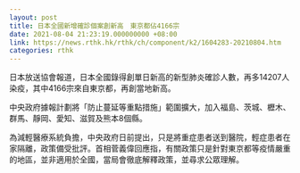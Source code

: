 ```yaml
---
layout: post
title: 日本全國新增確診個案創新高　東京都佔4166宗　
date: 2021-08-04 21:23:19.000000000 +08:00
link: https://news.rthk.hk/rthk/ch/component/k2/1604283-20210804.htm
categories: rthk
---
```


日本放送協會報道，日本全國錄得創單日新高的新型肺炎確診人數，再多14207人染疫，其中4166宗來自東京都，再創當地新高。

中央政府據報計劃將「防止蔓延等重點措施」範圍擴大，加入福島、茨城、櫪木、群馬、靜岡、愛知、滋賀及熊本8個縣。

為減輕醫療系統負擔，中央政府日前提出，只是將重症患者送到醫院，輕症患者在家隔離，政策備受批評。首相菅義偉回應指，有關政策只是針對東京都等疫情嚴重的地區，並非適用於全國，當局會徹底解釋政策，並尋求公眾理解。
